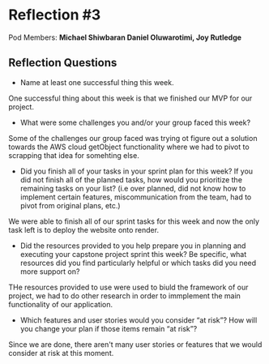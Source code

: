# Reflection #3

Pod Members: **Michael Shiwbaran Daniel Oluwarotimi, Joy Rutledge**

## Reflection Questions

* Name at least one successful thing this week.


One successful thing about this week is that we finished our MVP for our project.

* What were some challenges you and/or your group faced this week?

Some of the challenges our group faced was trying ot figure out a solution towards the AWS cloud getObject functionality where we had to pivot to scrapping that idea for somehting else.

* Did you finish all of your tasks in your sprint plan for this week? If you did not finish all of the planned tasks, how would you prioritize the remaining tasks on your list?  (i.e over planned, did not know how to implement certain features, miscommunication from the team, had to pivot from original plans, etc.)

We were able to finish all of our sprint tasks for this week and now the only task left is to deploy the website onto render.

* Did the resources provided to you help prepare you in planning and executing your capstone project sprint this week? Be specific, what resources did you find particularly helpful or which tasks did you need more support on?

THe resources provided to use were used to biuld the framework of our project, we had to do other research in order to immplement the main functionality of our application.

* Which features and user stories would you consider “at risk”? How will you change your plan if those items remain “at risk”?

 Since we are done, there aren't many user stories or features that we would consider at risk at this moment.
